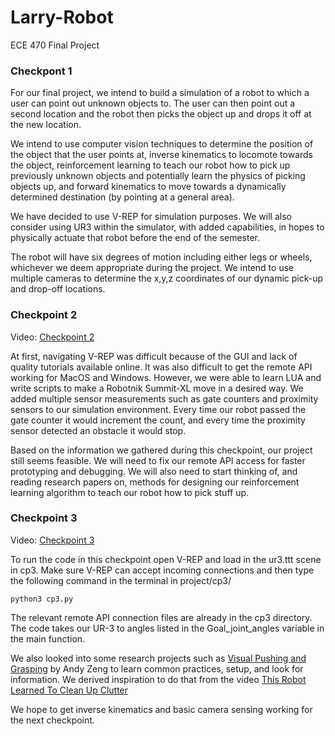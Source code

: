 # Larry-Robot
ECE 470 Final Project

### Checkpont 1
For our final project, we intend to build a simulation of a robot to which a user can point out unknown objects to. The user can then point out a second location and the robot then picks the object up and drops it off at the new location.

We intend to use computer vision techniques to determine the position of the object that the user points at, inverse kinematics to locomote towards the object, reinforcement learning to teach our robot how to pick up previously unknown objects and potentially learn the physics of picking objects up, and forward kinematics to move towards a dynamically determined destination (by pointing at a general area).

We have decided to use V-REP for simulation purposes. We will also consider using UR3 within the simulator, with added capabilities, in hopes to physically actuate that robot before the end of the semester.

The robot will have six degrees of motion including either legs or wheels, whichever we deem appropriate during the project. We intend to use multiple cameras to determine the x,y,z coordinates of our dynamic pick-up and drop-off locations.

### Checkpoint 2
Video:  [Checkpoint 2](https://youtu.be/yc8lZDzVkz0)

At first, navigating V-REP was difficult because of the GUI and lack of quality tutorials available online. It was also difficult to get the remote API working for MacOS and Windows. However, we were able to learn LUA and write scripts to make a Robotnik Summit-XL move in a desired way. We added multiple sensor measurements such as gate counters and proximity sensors to our simulation environment. Every time our robot passed the gate counter it would increment the count, and every time the proximity sensor detected an obstacle it would stop.

Based on the information we gathered during this checkpoint, our project still seems feasible. We will need to fix our remote API access for faster prototyping and debugging. We will also need to start thinking of, and reading research papers on, methods for designing our reinforcement learning algorithm to teach our robot how to pick stuff up.

### Checkpoint 3
Video:  [Checkpoint 3](https://youtu.be/MoAWaUwMhmc)

To run the code in this checkpoint open V-REP and load in the ur3.ttt scene in cp3. Make sure V-REP can accept incoming connections and then type the following command in the terminal in project/cp3/
```
python3 cp3.py
```
The relevant remote API connection files are already in the cp3 directory.
The code takes our UR-3 to angles listed in the Goal_joint_angles variable in the main function.

We also looked into some research projects such as [Visual Pushing and Grasping](https://github.com/andyzeng/visual-pushing-grasping) by Andy Zeng to learn common practices, setup, and look for information. We derived inspiration to do that from the video [This Robot Learned To Clean Up Clutter](https://www.youtube.com/watch?v=txHQoYKaSUk)

We hope to get inverse kinematics and basic camera sensing working for the next checkpoint.
